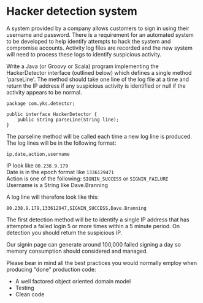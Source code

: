 # Hacker detection system

A system provided by a company allows customers to sign in using their username and password. There is
a requirement for an automated system to be developed to help identify attempts to hack the system and
compromise accounts. Activity log files are recorded and the new system will need to process these logs to
identify suspicious activity. 

Write a Java (or Groovy or Scala) program implementing the HackerDetector interface (outlined below) which
defines a single method 'parseLine'. The method should take one line of the log file at a time and return the IP
address if any suspicious activity is identified or null if the activity appears to be normal. 

    package com.yks.detector;

    public interface HackerDetector {
        public String parseLine(String line);
    }

The parseline method will be called each time a new log line is produced.
The log lines will be in the following format:

	ip,date,action,username

IP look like `80.238.9.179`  
Date is in the epoch format like `1336129471`  
Action is one of the following: `SIGNIN_SUCCESS` or `SIGNIN_FAILURE`  
Username is a String like Dave.Branning

A log line will therefore look like this:

    80.238.9.179,133612947,SIGNIN_SUCCESS,Dave.Branning

The first detection method will be to identify a single IP address that has attempted a failed login 5 or more
times within a 5 minute period. On detection you should return the suspicious IP.

Our signin page can generate around 100,000 failed signing a day so memory consumption should considered
and managed.

Please bear in mind all the best practices you would normally employ when producing "done" production code:

* A well factored object oriented domain model
* Testing
* Clean code
